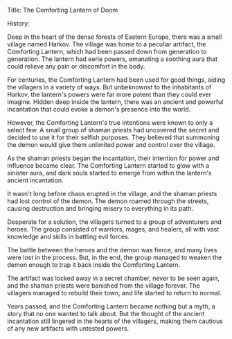 Title: The Comforting Lantern of Doom

History:

Deep in the heart of the dense forests of Eastern Europe, there was a small village named Harkov. The village was home to a peculiar artifact, the Comforting Lantern, which had been passed down from generation to generation. The lantern had eerie powers, emanating a soothing aura that could relieve any pain or discomfort in the body.

For centuries, the Comforting Lantern had been used for good things, aiding the villagers in a variety of ways. But unbeknownst to the inhabitants of Harkov, the lantern's powers were far more potent than they could ever imagine. Hidden deep inside the lantern, there was an ancient and powerful incantation that could evoke a demon's presence into the world.

However, the Comforting Lantern's true intentions were known to only a select few. A small group of shaman priests had uncovered the secret and decided to use it for their selfish purposes. They believed that summoning the demon would give them unlimited power and control over the village.

As the shaman priests began the incantation, their intention for power and influence became clear. The Comforting Lantern started to glow with a sinister aura, and dark souls started to emerge from within the lantern's ancient incantation.

It wasn't long before chaos erupted in the village, and the shaman priests had lost control of the demon. The demon roamed through the streets, causing destruction and bringing misery to everything in its path.

Desperate for a solution, the villagers turned to a group of adventurers and heroes. The group consisted of warriors, mages, and healers, all with vast knowledge and skills in battling evil forces.

The battle between the heroes and the demon was fierce, and many lives were lost in the process. But, in the end, the group managed to weaken the demon enough to trap it back inside the Comforting Lantern.

The artifact was locked away in a secret chamber, never to be seen again, and the shaman priests were banished from the village forever. The villagers managed to rebuild their town, and life started to return to normal.

Years passed, and the Comforting Lantern became nothing but a myth, a story that no one wanted to talk about. But the thought of the ancient incantation still lingered in the hearts of the villagers, making them cautious of any new artifacts with untested powers.